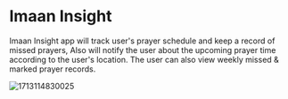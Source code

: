 # Imaan Insight

Imaan Insight app will track user's prayer schedule and keep a record of missed prayers, Also will notify the user about the upcoming prayer time according to the user's location. The user can also view weekly missed & marked prayer records.

 
![1713114830025](https://github.com/IMUSARAZA/PrayerApp/assets/100912896/fe0a1f58-5047-4565-9c1d-71d081897073)
